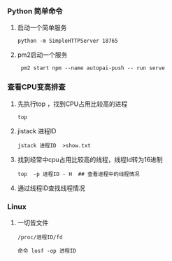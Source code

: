 ### Python 简单命令

1. 启动一个简单服务

   ```
   python -m SimpleHTTPServer 18765
   ```
   
2. pm2启动一个服务

   ```
    pm2 start npm --name autopai-push -- run serve
   ```

### 查看CPU变高排查

1. 先执行top ，找到CPU占用比较高的进程

   ```
   top
   ```

2. jistack  进程ID  

   ```
   jstack 进程ID  >show.txt
   ```

3. 找到经常中cpu占用比较高的线程，线程Id转为16进制

   ```
   top  -p 进程ID - H  ## 查看进程中的线程情况
   ```

4. 通过线程ID查找线程情况

### Linux

1. 一切皆文件

    ```
   /proc/进程ID/fd
   
   命令 losf -op 进程ID
   ```
